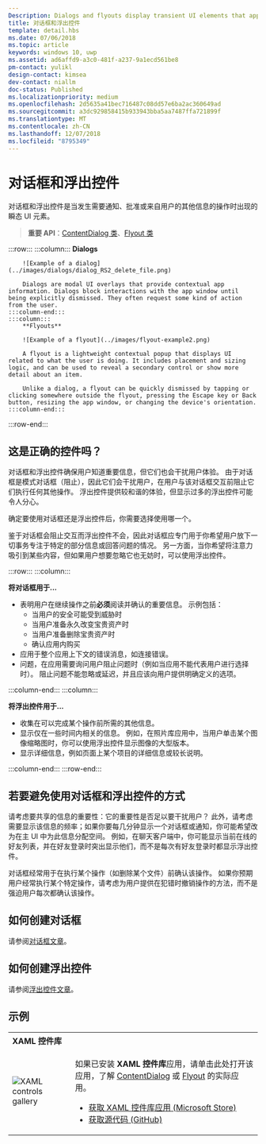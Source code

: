 ```yaml
---
Description: Dialogs and flyouts display transient UI elements that appear when the user requests them or when something happens that requires notification or approval.
title: 对话框和浮出控件
template: detail.hbs
ms.date: 07/06/2018
ms.topic: article
keywords: windows 10, uwp
ms.assetid: ad6affd9-a3c0-481f-a237-9a1ecd561be8
pm-contact: yulikl
design-contact: kimsea
dev-contact: niallm
doc-status: Published
ms.localizationpriority: medium
ms.openlocfilehash: 2d5635a41bec716487c08dd57e6ba2ac360649ad
ms.sourcegitcommit: a3dc929858415b933943bba5aa7487ffa721899f
ms.translationtype: MT
ms.contentlocale: zh-CN
ms.lasthandoff: 12/07/2018
ms.locfileid: "8795349"
---
```

# <a name="dialogs-and-flyouts"></a>对话框和浮出控件



对话框和浮出控件是当发生需要通知、批准或来自用户的其他信息的操作时出现的瞬态 UI 元素。

> **重要 API**：[ContentDialog 类](/uwp/api/Windows.UI.Xaml.Controls.ContentDialog)、[Flyout 类](/uwp/api/Windows.UI.Xaml.Controls.Flyout)


:::row:::
    :::column:::
        **Dialogs**
        
        ![Example of a dialog](../images/dialogs/dialog_RS2_delete_file.png)

        Dialogs are modal UI overlays that provide contextual app information. Dialogs block interactions with the app window until being explicitly dismissed. They often request some kind of action from the user.
    :::column-end:::
    :::column::: 
        **Flyouts**

        ![Example of a flyout](../images/flyout-example2.png)

        A flyout is a lightweight contextual popup that displays UI related to what the user is doing. It includes placement and sizing logic, and can be used to reveal a secondary control or show more detail about an item.

        Unlike a dialog, a flyout can be quickly dismissed by tapping or clicking somewhere outside the flyout, pressing the Escape key or Back button, resizing the app window, or changing the device's orientation.
    :::column-end:::
:::row-end:::


## <a name="is-this-the-right-control"></a>这是正确的控件吗？

对话框和浮出控件确保用户知道重要信息，但它们也会干扰用户体验。 由于对话框是模式对话框（阻止），因此它们会干扰用户，在用户与该对话框交互前阻止它们执行任何其他操作。 浮出控件提供较和谐的体验，但显示过多的浮出控件可能令人分心。

确定要使用对话框还是浮出控件后，你需要选择使用哪一个。

鉴于对话框会阻止交互而浮出控件不会，因此对话框应专门用于你希望用户放下一切事务专注于特定的部分信息或回答问题的情况。 另一方面，当你希望将注意力吸引到某些内容，但如果用户想要忽略它也无妨时，可以使用浮出控件。

:::row:::
    :::column:::
   <p><b>将对话框用于...</b> <br/>
<ul>
<li>表明用户在继续操作之前<b>必须</b>阅读并确认的重要信息。 示例包括：
<ul>
  <li>当用户的安全可能受到威胁时</li>
  <li>当用户准备永久改变宝贵资产时</li>
  <li>当用户准备删除宝贵资产时</li>
  <li>确认应用内购买</li>
</ul>

</li>
<li>应用于整个应用上下文的错误消息，如连接错误。</li>
<li>问题，在应用需要询问用户阻止问题时（例如当应用不能代表用户进行选择时）。 阻止问题不能忽略或延迟，并且应该向用户提供明确定义的选项。</li>
</ul>
</p>
    :::column-end:::
    :::column:::
   <p><b>将浮出控件用于...</b> <br/>
<ul>
<li>收集在可以完成某个操作前所需的其他信息。</li>
<li>显示仅在一些时间内相关的信息。 例如，在照片库应用中，当用户单击某个图像缩略图时，你可以使用浮出控件显示图像的大型版本。</li>
<li>显示详细信息，例如页面上某个项目的详细信息或较长说明。</li>
</ul></p>
    :::column-end:::
:::row-end:::


## <a name="ways-to-avoid-using-dialogs-and-flyouts"></a>若要避免使用对话框和浮出控件的方式

请考虑要共享的信息的重要性：它的重要性是否足以要干扰用户？ 此外，请考虑需要显示该信息的频率；如果你要每几分钟显示一个对话框或通知，你可能希望改为在主 UI 中为此信息分配空间。 例如，在聊天客户端中，你可能显示当前在线的好友列表，并在好友登录时突出显示他们，而不是每次有好友登录时都显示浮出控件。

对话框经常用于在执行某个操作（如删除某个文件）前确认该操作。 如果你预期用户经常执行某个特定操作，请考虑为用户提供在犯错时撤销操作的方法，而不是强迫用户每次都确认该操作。

## <a name="how-to-create-a-dialog"></a>如何创建对话框

请参阅[对话框文章](dialogs.md)。 

## <a name="how-to-create-a-flyout"></a>如何创建浮出控件

请参阅[浮出控件文章](flyouts.md)。 

## <a name="examples"></a>示例

<table>
<th align="left">XAML 控件库<th>
<tr>
<td><img src="../images/xaml-controls-gallery-sm.png" alt="XAML controls gallery"></img></td>
<td>
    <p>如果已安装 <strong style="font-weight: semi-bold">XAML 控件库</strong>应用，请单击此处打开该应用，了解 <a href="xamlcontrolsgallery:/item/ContentDialog">ContentDialog</a> 或 <a href="xamlcontrolsgallery:/item/Flyout">Flyout</a> 的实际应用。</p>
    <ul>
    <li><a href="https://www.microsoft.com/store/productId/9MSVH128X2ZT">获取 XAML 控件库应用 (Microsoft Store)</a></li>
    <li><a href="https://github.com/Microsoft/Windows-universal-samples/tree/master/Samples/XamlUIBasics">获取源代码 (GitHub)</a></li>
    </ul>
</td>
</tr>
</table>

